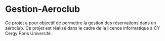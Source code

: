 # Gestion-Aeroclub
Ce projet a pour objectif de permettre la gestion des réservations dans un aéroclub. Ce projet est réalisé dans le cadre de la licence informatique à CY Cergy Paris Université.
